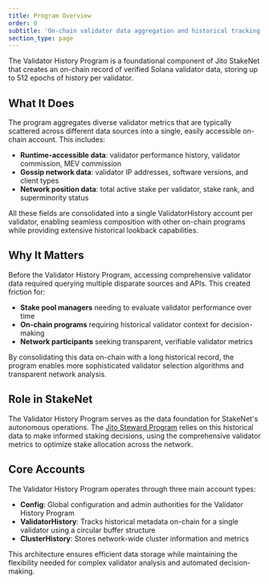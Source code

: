 ```yaml
---
title: Program Overview
order: 0
subtitle: 'On-chain validator data aggregation and historical tracking'
section_type: page
---
```


The Validator History Program is a foundational component of Jito StakeNet that creates an on-chain record of verified Solana validator data, storing up to 512 epochs of history per validator.

## What It Does

The program aggregates diverse validator metrics that are typically scattered across different data sources into a single, easily accessible on-chain account. This includes:

- **Runtime-accessible data**: validator performance history, validator commission, MEV commission
- **Gossip network data**: validator IP addresses, software versions, and client types  
- **Network position data**: total active stake per validator, stake rank, and superminority status

All these fields are consolidated into a single ValidatorHistory account per validator, enabling seamless composition with other on-chain programs while providing extensive historical lookback capabilities.

## Why It Matters

Before the Validator History Program, accessing comprehensive validator data required querying multiple disparate sources and APIs. This created friction for:

- **Stake pool managers** needing to evaluate validator performance over time
- **On-chain programs** requiring historical validator context for decision-making
- **Network participants** seeking transparent, verifiable validator metrics

By consolidating this data on-chain with a long historical record, the program enables more sophisticated validator selection algorithms and transparent network analysis.

## Role in StakeNet

The Validator History Program serves as the data foundation for StakeNet's autonomous operations.
The [Jito Steward Program](/stakenet/jito-steward/program-overview/) relies on this historical data to make informed staking decisions, using the comprehensive validator metrics to optimize stake allocation across the network.

## Core Accounts

The Validator History Program operates through three main account types:

- **Config**: Global configuration and admin authorities for the Validator History Program
- **ValidatorHistory**: Tracks historical metadata on-chain for a single validator using a circular buffer structure
- **ClusterHistory**: Stores network-wide cluster information and metrics

This architecture ensures efficient data storage while maintaining the flexibility needed for complex validator analysis and automated decision-making.
